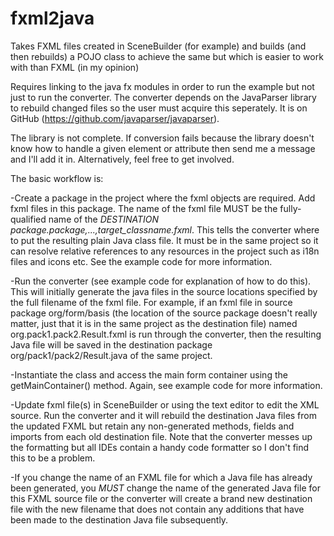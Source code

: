 # fxml2java
Takes FXML files created in SceneBuilder (for example) and builds (and then rebuilds) a POJO class to achieve the same but which is easier to work with than FXML (in my opinion)

Requires linking to the java fx modules in order to run the example but not just to run the converter.  The converter depends on the JavaParser library to rebuild changed files so the user must acquire this seperately.  It is on GitHub (https://github.com/javaparser/javaparser).

The library is not complete.  If conversion fails because the library doesn't know how to handle a given element or attribute then send me a message and I'll add it in.  Alternatively, feel free to get involved.

The basic workflow is:

-Create a package in the project where the fxml objects are required.  Add fxml files in this package.  The name of the fxml file MUST be the fully-qualified name
 of the *DESTINATION package.package,...,target_classname.fxml*.  This tells the converter where to put the resulting plain Java class file.  It must be in the same
 project so it can resolve relative references to any resources in the project such as i18n files and icons etc.  See the example code for more information.
 
-Run the converter (see example code for explanation of how to do this).  This will initially generate the java files in the source locations specified by the full filename
 of the fxml file.  For example, if an fxml file in source package org/form/basis (the location of the source package doesn't really matter, just that it is in the
 same project as the destination file) named org.pack1.pack2.Result.fxml is run through the converter, then the resulting Java file will be saved in the destination 
 package org/pack1/pack2/Result.java of the same project.
 
-Instantiate the class and access the main form container using the getMainContainer() method.  Again, see example code for more information.

-Update fxml file(s) in SceneBuilder or using the text editor to edit the XML source.  Run the converter and it will rebuild the destination Java files from the updated FXML but retain any non-generated methods, fields and imports from each old destination file. Note that the converter messes up the formatting but all IDEs contain a handy code formatter so I don't find this to be a problem.
 
-If you change the name of an FXML file for which a Java file has already been generated, you *MUST* change the name of the generated Java file for this FXML source file or the  converter will create a brand new destination file with the new filename that does not contain any additions that have been made to the destination Java file subsequently.
 
 
